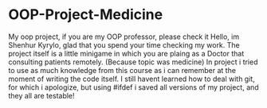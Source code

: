 # OOP-Project-Medicine
My oop project, if you are my OOP professor, please check it
Hello, im Shenhur Kyrylo, glad that you spend your time checking my work.
The project itself is a little minigame in which you are plaing as a Doctor that consulting patients remotely.
(Because topic was medicine)
In project i tried to use as much knowledge from this course as i can remember at the moment of writing the code itself.
I still havent learned how to deal with git, for which i apologize, but using #ifdef i saved all versions of my project,
and they all are testable!
